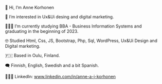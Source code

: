 👋 Hi, I’m Anne Korhonen

🤍 I’m interested in Ux&Ui desing and digital marketing.

👩🏻‍💻 I’m currently studying BBA - Business Information Systems and graduating in the beginning of 2023.

🤓 Studied Html, Css, JS, Bootstrap, Php, Sql, WordPress, Ux&Ui Design and Digital marketing.

🇫🇮 Based in Oulu, Finland.

🗨 Finnish, English, Swedish and a bit Spanish.

👩🏻‍💼 LinkedIn: www.linkedin.com/in/anne-a-j-korhonen
